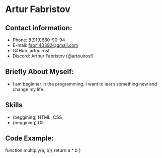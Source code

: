 # Artur Fabristov

## Contact information:
* Phone: 8(919)680-90-94
* E-mail: fabr140392@gmail.com
* GitHub: artouirosf
* Discord: Arthur Fabristov (@artouirosf)

## Briefly About Myself:

* I am beginner in the programming. I want to learn something new and change my life.

## Skills

* (beggining) HTML, CSS
* (beggining) Git

## Code Example:

function multiply(a, b){
return a * b
}